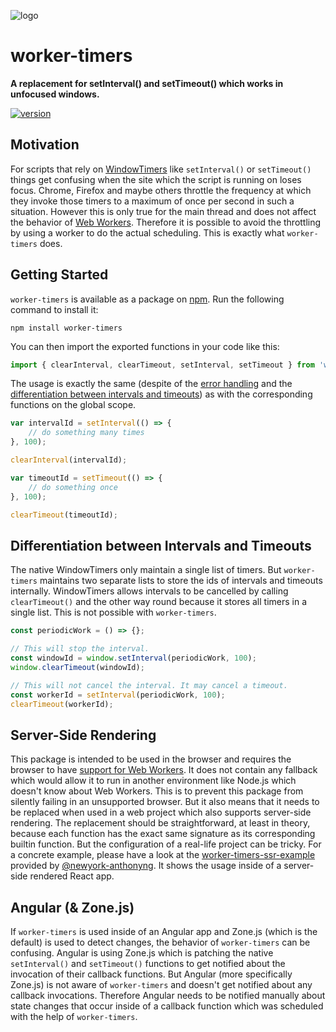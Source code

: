 ![logo](https://repository-images.githubusercontent.com/24792198/dd93c980-323f-11ea-8a14-a0299de4847a)

# worker-timers

**A replacement for setInterval() and setTimeout() which works in unfocused windows.**

[![version](https://img.shields.io/npm/v/worker-timers.svg?style=flat-square)](https://www.npmjs.com/package/worker-timers)

## Motivation

For scripts that rely on [WindowTimers](http://www.w3.org/TR/html5/webappapis.html#timers) like `setInterval()` or `setTimeout()` things get confusing when the site which the script is running on loses focus. Chrome, Firefox and maybe others throttle the frequency at which they invoke those timers to a maximum of once per second in such a situation. However this is only true for the main thread and does not affect the behavior of [Web Workers](http://www.w3.org/TR/workers/). Therefore it is possible to avoid the throttling by using a worker to do the actual scheduling. This is exactly what `worker-timers` does.

## Getting Started

`worker-timers` is available as a package on [npm](https://www.npmjs.org/package/worker-timers). Run the following command to install it:

```shell
npm install worker-timers
```

You can then import the exported functions in your code like this:

```js
import { clearInterval, clearTimeout, setInterval, setTimeout } from 'worker-timers';
```

The usage is exactly the same (despite of the [error handling](#error-handling) and the
[differentiation between intervals and timeouts](#differentiation-between-intervals-and-timeouts))
as with the corresponding functions on the global scope.

```js
var intervalId = setInterval(() => {
    // do something many times
}, 100);

clearInterval(intervalId);

var timeoutId = setTimeout(() => {
    // do something once
}, 100);

clearTimeout(timeoutId);
```

## Differentiation between Intervals and Timeouts

The native WindowTimers only maintain a single list of timers. But `worker-timers` maintains two separate lists to store the ids of intervals and timeouts internally. WindowTimers allows intervals to be cancelled by calling `clearTimeout()` and the other way round because it stores all timers in a single list. This is not possible with `worker-timers`.

```js
const periodicWork = () => {};

// This will stop the interval.
const windowId = window.setInterval(periodicWork, 100);
window.clearTimeout(windowId);

// This will not cancel the interval. It may cancel a timeout.
const workerId = setInterval(periodicWork, 100);
clearTimeout(workerId);
```

## Server-Side Rendering

This package is intended to be used in the browser and requires the browser to have [support for Web Workers](https://caniuse.com/#feat=webworkers). It does not contain any fallback which would allow it to run in another environment like Node.js which doesn't know about Web Workers. This is to prevent this package from silently failing in an unsupported browser. But it also means that it needs to be replaced when used in a web project which also supports server-side rendering. The replacement should be straightforward, at least in theory, because each function has the exact same signature as its corresponding builtin function. But the configuration of a real-life project can be tricky. For a concrete example, please have a look at the [worker-timers-ssr-example](https://github.com/newyork-anthonyng/worker-timers-ssr-example) provided by [@newyork-anthonyng](https://github.com/newyork-anthonyng). It shows the usage inside of a server-side rendered React app.

## Angular (& Zone.js)

If `worker-timers` is used inside of an Angular app and Zone.js (which is the default) is used to detect changes, the behavior of `worker-timers` can be confusing. Angular is using Zone.js which is patching the native `setInterval()` and `setTimeout()` functions to get notified about the invocation of their callback functions. But Angular (more specifically Zone.js) is not aware of `worker-timers` and doesn't get notified about any callback invocations. Therefore Angular needs to be notified manually about state changes that occur inside of a callback function which was scheduled with the help of `worker-timers`.
